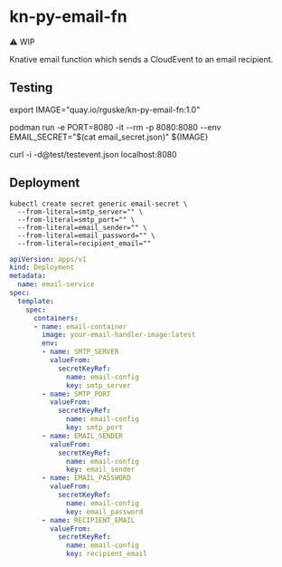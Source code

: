 # kn-py-email-fn

⚠️ WIP

Knative email function which sends a CloudEvent to an email recipient.

## Testing

export IMAGE="quay.io/rguske/kn-py-email-fn:1.0"

podman run -e PORT=8080 -it --rm -p 8080:8080 --env EMAIL_SECRET="$(cat email_secret.json)" ${IMAGE}

curl -i -d@test/testevent.json localhost:8080

## Deployment

```code
kubectl create secret generic email-secret \
  --from-literal=smtp_server="" \
  --from-literal=smtp_port="" \
  --from-literal=email_sender="" \
  --from-literal=email_password="" \
  --from-literal=recipient_email=""
```

```yaml
apiVersion: apps/v1
kind: Deployment
metadata:
  name: email-service
spec:
  template:
    spec:
      containers:
      - name: email-container
        image: your-email-handler-image:latest
        env:
        - name: SMTP_SERVER
          valueFrom:
            secretKeyRef:
              name: email-config
              key: smtp_server
        - name: SMTP_PORT
          valueFrom:
            secretKeyRef:
              name: email-config
              key: smtp_port
        - name: EMAIL_SENDER
          valueFrom:
            secretKeyRef:
              name: email-config
              key: email_sender
        - name: EMAIL_PASSWORD
          valueFrom:
            secretKeyRef:
              name: email-config
              key: email_password
        - name: RECIPIENT_EMAIL
          valueFrom:
            secretKeyRef:
              name: email-config
              key: recipient_email
```
